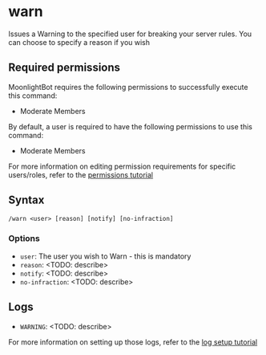 # warn

Issues a Warning to the specified user for breaking your server rules. You can choose to specify a reason if you wish

## Required permissions

MoonlightBot requires the following permissions to successfully execute this command:

* Moderate Members

By default, a user is required to have the following permissions to use this command:

* Moderate Members

For more information on editing permission requirements for specific users/roles, refer to the [permissions tutorial](<linkToPermissionsTutorial>)

## Syntax

```text
/warn <user> [reason] [notify] [no-infraction]
```

### Options

* `user`: The user you wish to Warn - this is mandatory
* `reason`: <TODO: describe>
* `notify`: <TODO: describe>
* `no-infraction`: <TODO: describe>

## Logs

* `WARNING`: <TODO: describe>

For more information on setting up those logs, refer to the [log setup tutorial](<linkToLogTutorial>)